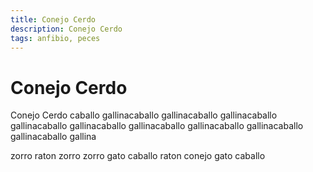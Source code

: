 ```yaml
---
title: Conejo Cerdo
description: Conejo Cerdo
tags: anfibio, peces
---
```


# Conejo Cerdo

Conejo Cerdo caballo gallinacaballo gallinacaballo gallinacaballo gallinacaballo gallinacaballo gallinacaballo gallinacaballo gallinacaballo gallinacaballo gallina

zorro raton zorro zorro gato caballo raton conejo gato caballo